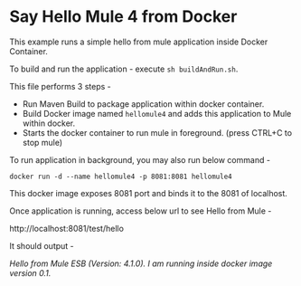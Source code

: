 # Say Hello Mule 4 from Docker

This example runs a simple hello from mule application inside Docker Container.

To build and run the application - execute `sh buildAndRun.sh`.

This file performs 3 steps -

* Run Maven Build to package application within docker container.
* Build Docker image named `hellomule4` and adds this application to Mule within docker.
* Starts the docker container to run mule in foreground. (press CTRL+C to stop mule)

To run application in background, you may also run below command -

`docker run -d --name hellomule4 -p 8081:8081 hellomule4`

This docker image exposes 8081 port and binds it to the 8081 of localhost.

Once application is running, access below url to see Hello from Mule -

http://localhost:8081/test/hello

It should output -

_Hello from Mule ESB (Version: 4.1.0). I am running inside docker image version 0.1._
